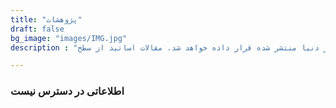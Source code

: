 ```yaml
---
title: "پژوهشات"
draft: false
bg_image: "images/IMG.jpg"
description : "در این بخش مقالات معتبری که توسط اساتید و حتی دانشجویان کوشا نوشته و تهیه شده در مجلات برتر دنیا منتشر شده قرار داده خواهد شد. مقالات اساتید از سطح scholar.google.com جمع آوری خواهد شد و سطح اساتید بنا بر h-index آنان طبقه بندی خواهد شد و پس حتما برای آشنایی دقیق علمی با اساتید هدف خود این صفحه را فراموش نکنید"

---
```


<h3>اطلاعاتی در دسترس نیست</h3>